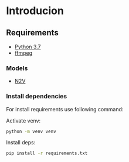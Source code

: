 # Introducion

## Requirements

- [Python 3.7](https://www.python.org/downloads/release/python-379/)
- [ffmpeg](https://ffmpeg.org/)

### Models

- [N2V](example.com)

### Install dependencies

For install requirements use following command:

Activate venv:

```bash
python -m venv venv
```

Install deps:

```bash
pip install -r requirements.txt
```
